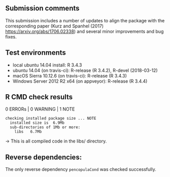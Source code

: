 ## Submission comments
This submission includes a number of updates to align the package with the corresponding paper (Kurz and Spanhel (2017) <https://arxiv.org/abs/1706.02338>) and several minor improvements and bug fixes.

## Test environments

* local ubuntu 14.04 install: R 3.4.3
* ubuntu 14.04 (on travis-ci): R-release (R 3.4.2), R-devel (2018-03-12)
* macOS Sierra 10.12.6 (on travis-ci): R-release (R 3.4.3)
* Windows Server 2012 R2 x64 (on appveyor): R-release (R 3.4.4)

## R CMD check results

0 ERRORs | 0 WARNING | 1 NOTE

```
checking installed package size ... NOTE
  installed size is  6.9Mb
  sub-directories of 1Mb or more:
    libs   6.7Mb
```
-> This is all compiled code in the libs/ directory.

## Reverse dependencies:

The only reverse dependency `pencopulaCond` was checked successfully.

